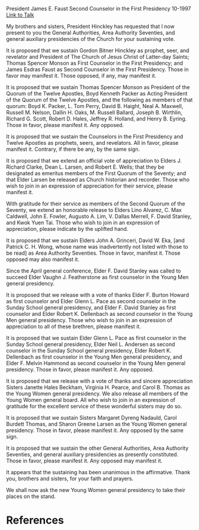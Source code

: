 President James E. Faust
Second Counselor in the First Presidency
10-1997
[Link to Talk](https://www.churchofjesuschrist.org/study/general-conference/1997/10/the-sustaining-of-church-officers?lang=eng)

My brothers and sisters, President Hinckley has requested that I now present to you the General Authorities, Area Authority Seventies, and general auxiliary presidencies of the Church for your sustaining vote.

It is proposed that we sustain Gordon Bitner Hinckley as prophet, seer, and revelator and President of The Church of Jesus Christ of Latter-day Saints; Thomas Spencer Monson as First Counselor in the First Presidency; and James Esdras Faust as Second Counselor in the First Presidency. Those in favor may manifest it. Those opposed, if any, may manifest it.

It is proposed that we sustain Thomas Spencer Monson as President of the Quorum of the Twelve Apostles, Boyd Kenneth Packer as Acting President of the Quorum of the Twelve Apostles, and the following as members of that quorum: Boyd K. Packer, L. Tom Perry, David B. Haight, Neal A. Maxwell, Russell M. Nelson, Dallin H. Oaks, M. Russell Ballard, Joseph B. Wirthlin, Richard G. Scott, Robert D. Hales, Jeffrey R. Holland, and Henry B. Eyring. Those in favor, please manifest it. Any opposed.

It is proposed that we sustain the Counselors in the First Presidency and Twelve Apostles as prophets, seers, and revelators. All in favor, please manifest it. Contrary, if there be any, by the same sign.

It is proposed that we extend an official vote of appreciation to Elders J. Richard Clarke, Dean L. Larsen, and Robert E. Wells; that they be designated as emeritus members of the First Quorum of the Seventy; and that Elder Larsen be released as Church historian and recorder. Those who wish to join in an expression of appreciation for their service, please manifest it.

With gratitude for their service as members of the Second Quorum of the Seventy, we extend an honorable release to Elders Lino Alvarez, C. Max Caldwell, John E. Fowler, Augusto A. Lim, V. Dallas Merrell, F. David Stanley, and Kwok Yuen Tai. Those who wish to join in an expression of appreciation, please indicate by the uplifted hand.

It is proposed that we sustain Elders John A. Grinceri, David W. Eka, [and Patrick C. H. Wong, whose name was inadvertently not listed with those to be read] as Area Authority Seventies. Those in favor, manifest it. Those opposed may also manifest it.

Since the April general conference, Elder F. David Stanley was called to succeed Elder Vaughn J. Featherstone as first counselor in the Young Men general presidency.

It is proposed that we release with a vote of thanks Elder F. Burton Howard as first counselor and Elder Glenn L. Pace as second counselor in the Sunday School general presidency, and Elder F. David Stanley as first counselor and Elder Robert K. Dellenbach as second counselor in the Young Men general presidency. Those who wish to join in an expression of appreciation to all of these brethren, please manifest it.

It is proposed that we sustain Elder Glenn L. Pace as first counselor in the Sunday School general presidency, Elder Neil L. Andersen as second counselor in the Sunday School general presidency, Elder Robert K. Dellenbach as first counselor in the Young Men general presidency, and Elder F. Melvin Hammond as second counselor in the Young Men general presidency. Those in favor, please manifest it. Any opposed.

It is proposed that we release with a vote of thanks and sincere appreciation Sisters Janette Hales Beckham, Virginia H. Pearce, and Carol B. Thomas as the Young Women general presidency. We also release all members of the Young Women general board. All who wish to join in an expression of gratitude for the excellent service of these wonderful sisters may do so.

It is proposed that we sustain Sisters Margaret Dyreng Nadauld, Carol Burdett Thomas, and Sharon Greene Larsen as the Young Women general presidency. Those in favor, please manifest it. Any opposed by the same sign.

It is proposed that we sustain the other General Authorities, Area Authority Seventies, and general auxiliary presidencies as presently constituted. Those in favor, please manifest it. Any opposed may manifest it.

It appears that the sustaining has been unanimous in the affirmative. Thank you, brothers and sisters, for your faith and prayers.

We shall now ask the new Young Women general presidency to take their places on the stand.

# References

